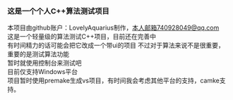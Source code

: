 ### 这是一个个人C++算法测试项目


本项目由github账户：LovelyAquarius制作，本人邮箱740928049@qq.com  
这是一个轻量级的算法测试C++项目，目前还在完善中  
有时间精力的话可能会把它改成一个带ui的项目
不过对于算法来说不是很重要，重要的是测试算法功能  
暂时就使用控制台来测试吧  
目前仅支持Windows平台  
项目暂时使用premake生成vs项目，有时间我会考虑其他平台的支持，camke支持。